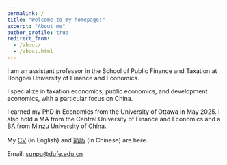 ```yaml
---
permalink: /
title: "Welcome to my homepage!"
excerpt: "About me"
author_profile: true
redirect_from: 
  - /about/
  - /about.html
---
```

I am an assistant professor in the School of Public Finance and Taxation at Dongbei University of Finance and Economics. 

I specialize in taxation economics, public economics, and development economics, with a particular focus on China.

I earned my PhD in Economics from the University of Ottawa in May 2025. I also hold a MA from the Central University of Finance and Economics and a BA from Minzu University of China.

My [CV](../assets/cv.pdf) (in English) and [简历](../assets/CV_in_Chinese.pdf) (in Chinese) are here.

Email: sunpu@dufe.edu.cn
